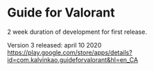 # Guide for Valorant

2 week duration of development for first release.

Version 3 released: april 10 2020
https://play.google.com/store/apps/details?id=com.kalvinkao.guideforvalorant&hl=en_CA

